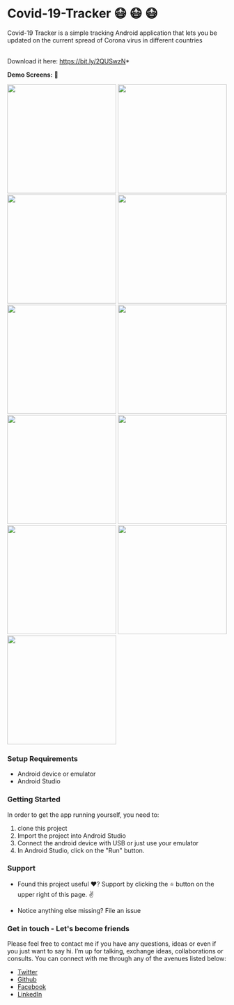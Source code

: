 # Covid-19-Tracker :mask: :mask: :mask:
Covid-19 Tracker is a simple tracking Android application that lets you be updated on the current spread of Corona virus in different countries<br></br>

Download it here: https://bit.ly/2QUSwzN*

**Demo Screens:**  :rocket:
<p float="left">
<img src="Screenshots/Screenshot_20200330-175204.jpg" width= "250"/>
<img src="Screenshots/Screenshot_20200330-175215.jpg" width="250"/>
<img src="Screenshots/Screenshot_20200330-175220.jpg" width="250">
<img src="Screenshots/Screenshot_20200330-175229.jpg" width="250">
<img src="Screenshots/Screenshot_20200330-175235.jpg" width="250">
<img src="Screenshots/Screenshot_20200330-175245.jpg" width="250">
<img src="Screenshots/Screenshot_20200330-175256.jpg" width="250">
<img src="Screenshots/Screenshot_20200330-175302.jpg" width="250">
<img src="Screenshots/Screenshot_20200330-175312.jpg" width="250">
<img src="Screenshots/Screenshot_20200330-175324.jpg" width="250">
<img src="Screenshots/Screenshot_20200330-175338.jpg" width="250">
  </p>
  
  
### Setup Requirements
- Android device or emulator
- Android Studio

### Getting Started
In order to get the app running yourself, you need to:
1.  clone this project
2.  Import the project into Android Studio
3.  Connect the android device with USB or just use your emulator
4.  In Android Studio, click on the "Run" button.


### Support
- Found this project useful ❤️? Support by clicking the ⭐️ button on the upper right of this page. ✌️

- Notice anything else missing? File an issue 

### Get in touch - Let's become friends
Please feel free to contact me if you have any questions, ideas or even if you just want to say hi. I’m up for talking, exchange ideas, collaborations or consults. You can connect with me through any of the avenues listed below:
- [Twitter](https://twitter.com/_joelkanyi)
- [Github](https://github.com/JoelKanyi)
- [Facebook](https://www.facebook.com/joel.kanyi.71)
- [LinkedIn](https://www.linkedin.com/in/joel-kanyi-037270174/) 

